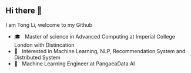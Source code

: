 ## Hi there 👋

I am Tong Li, welcome to my Github
* 🎓  &nbsp; Master of science in Advanced Computing at Imperial College London with Distincation
* 🧐  &nbsp; Interested in Machine Learning, NLP, Recommendation System and Distributed System
* 💼  &nbsp; Machine Learning Engineer at PangaeaData.AI
<!--
**TongLi3701/TongLi3701** is a ✨ _special_ ✨ repository because its `README.md` (this file) appears on your GitHub profile.

Here are some ideas to get you started:

- 🔭 I’m currently working on ...
- 🌱 I’m currently learning ...
- 👯 I’m looking to collaborate on ...
- 🤔 I’m looking for help with ...
- 💬 Ask me about ...
- 📫 How to reach me: ...
- 😄 Pronouns: ...
- ⚡ Fun fact: ...
-->
